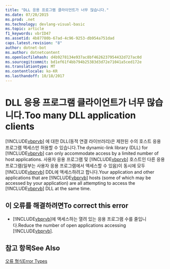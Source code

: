 ```yaml
---
title: "DLL 응용 프로그램 클라이언트가 너무 많습니다."
ms.date: 07/20/2015
ms.prod: .net
ms.technology: devlang-visual-basic
ms.topic: article
f1_keywords: vbrID47
ms.assetid: 4b87780b-67ad-4c96-9253-db954a751dad
caps.latest.revision: "8"
author: dotnet-bot
ms.author: dotnetcontent
ms.openlocfilehash: d4b9278134e937ac8bf4626237954432d727ac0d
ms.sourcegitcommit: bd1ef61f4bb794b25383d3d72e71041a5ced172e
ms.translationtype: MT
ms.contentlocale: ko-KR
ms.lasthandoff: 10/18/2017
---
```

# <a name="too-many-dll-application-clients"></a><span data-ttu-id="3906f-102">DLL 응용 프로그램 클라이언트가 너무 많습니다.</span><span class="sxs-lookup"><span data-stu-id="3906f-102">Too many DLL application clients</span></span>
<span data-ttu-id="3906f-103">[!INCLUDE[vbprvb](~/includes/vbprvb-md.md)] 에 대한 DLL(동적 연결 라이브러리)은 제한된 수의 호스트 응용 프로그램 액세스만 허용할 수 있습니다.</span><span class="sxs-lookup"><span data-stu-id="3906f-103">The dynamic-link library (DLL) for [!INCLUDE[vbprvb](~/includes/vbprvb-md.md)] can only accommodate access by a limited number of host applications.</span></span> <span data-ttu-id="3906f-104">사용자 응용 프로그램 및 [!INCLUDE[vbprvb](~/includes/vbprvb-md.md)] 호스트인 다른 응용 프로그램(일부는 사용자 응용 프로그램에서 액세스할 수 있음)이 동시에 모두 [!INCLUDE[vbprvb](~/includes/vbprvb-md.md)] DDL에 액세스하려고 합니다.</span><span class="sxs-lookup"><span data-stu-id="3906f-104">Your application and other applications that are [!INCLUDE[vbprvb](~/includes/vbprvb-md.md)] hosts (some of which may be accessed by your application) are all attempting to access the [!INCLUDE[vbprvb](~/includes/vbprvb-md.md)] DLL at the same time.</span></span>  
  
## <a name="to-correct-this-error"></a><span data-ttu-id="3906f-105">이 오류를 해결하려면</span><span class="sxs-lookup"><span data-stu-id="3906f-105">To correct this error</span></span>  
  
-   <span data-ttu-id="3906f-106">[!INCLUDE[vbprvb](~/includes/vbprvb-md.md)]에 액세스하는 열려 있는 응용 프로그램 수를 줄입니다.</span><span class="sxs-lookup"><span data-stu-id="3906f-106">Reduce the number of open applications accessing [!INCLUDE[vbprvb](~/includes/vbprvb-md.md)].</span></span>  
  
## <a name="see-also"></a><span data-ttu-id="3906f-107">참고 항목</span><span class="sxs-lookup"><span data-stu-id="3906f-107">See Also</span></span>  
 [<span data-ttu-id="3906f-108">오류 형식</span><span class="sxs-lookup"><span data-stu-id="3906f-108">Error Types</span></span>](../../visual-basic/programming-guide/language-features/error-types.md)
